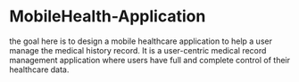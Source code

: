# MobileHealth-Application
the goal here is to design a mobile healthcare application to help a user manage the medical history record. It is a user-centric medical record management application where users have full and complete control of their healthcare data.
